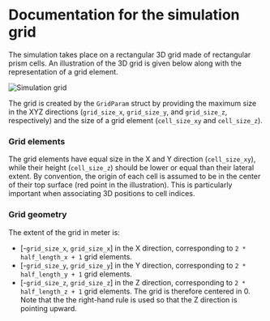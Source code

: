 # Documentation for the simulation grid

The simulation takes place on a rectangular 3D grid made of rectangular prism cells.
An illustration of the 3D grid is given below along with the representation of a grid element.

![Simulation grid](../assets/grid.png "Simulation grid")

The grid is created by the `GridParam` struct by providing the maximum size in the XYZ directions (`grid_size_x`, `grid_size_y`, and `grid_size_z`, respectively) and the size of a grid element (`cell_size_xy` and `cell_size_z`).

### Grid elements
The grid elements have equal size in the X and Y direction (`cell_size_xy`), while their height (`cell_size_z`) should be lower or equal than their lateral extent.
By convention, the origin of each cell is assumed to be in the center of their top surface (red point in the illustration).
This is particularly important when associating 3D positions to cell indices.

### Grid geometry
The extent of the grid in meter is:
- [-`grid_size_x`, `grid_size_x`] in the X direction, corresponding to `2 * half_length_x + 1` grid elements.
- [-`grid_size_y`, `grid_size_y`] in the Y direction, corresponding to `2 * half_length_y + 1` grid elements.
- [-`grid_size_z`, `grid_size_z`] in the Z direction, corresponding to `2 * half_length_z + 1` grid elements.
The grid is therefore centered in 0.
Note that the the right-hand rule is used so that the Z direction is pointing upward.
